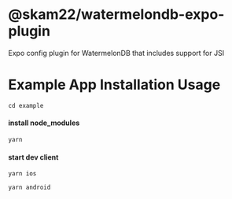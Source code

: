# @skam22/watermelondb-expo-plugin

Expo config plugin for WatermelonDB that includes support for JSI

# Example App Installation Usage

```
cd example
```

#### install node_modules

```
yarn
```

#### start dev client

```
yarn ios
```

```
yarn android
```
